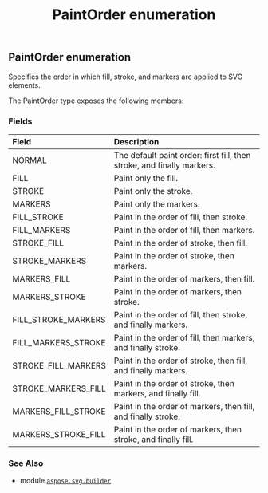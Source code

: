 ﻿---
title: PaintOrder enumeration
second_title: Aspose.SVG for Python via .NET API References
description: 
type: docs
weight: 1640
url: /python-net/aspose.svg.builder/paintorder/
is_root: false
---

## PaintOrder enumeration

Specifies the order in which fill, stroke, and markers are applied to SVG elements.



The PaintOrder type exposes the following members:

### Fields
| Field | Description |
| :- | :- |
| NORMAL | The default paint order: first fill, then stroke, and finally markers. |
| FILL | Paint only the fill. |
| STROKE | Paint only the stroke. |
| MARKERS | Paint only the markers. |
| FILL_STROKE | Paint in the order of fill, then stroke. |
| FILL_MARKERS | Paint in the order of fill, then markers. |
| STROKE_FILL | Paint in the order of stroke, then fill. |
| STROKE_MARKERS | Paint in the order of stroke, then markers. |
| MARKERS_FILL | Paint in the order of markers, then fill. |
| MARKERS_STROKE | Paint in the order of markers, then stroke. |
| FILL_STROKE_MARKERS | Paint in the order of fill, then stroke, and finally markers. |
| FILL_MARKERS_STROKE | Paint in the order of fill, then markers, and finally stroke. |
| STROKE_FILL_MARKERS | Paint in the order of stroke, then fill, and finally markers. |
| STROKE_MARKERS_FILL | Paint in the order of stroke, then markers, and finally fill. |
| MARKERS_FILL_STROKE | Paint in the order of markers, then fill, and finally stroke. |
| MARKERS_STROKE_FILL | Paint in the order of markers, then stroke, and finally fill. |



### See Also
* module [`aspose.svg.builder`](..)
